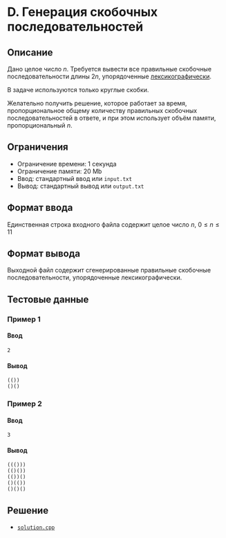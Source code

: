 # D. Генерация скобочных последовательностей

## Описание
Дано целое число $n$. Требуется вывести все правильные скобочные
последовательности длины $2n$, упорядоченные
[лексикографически](https://ru.wikipedia.org/wiki/Лексикографический_порядок).

В задаче используются только круглые скобки.

Желательно получить решение, которое работает за время, пропорциональное общему
количеству правильных скобочных последовательностей в ответе, и при этом
использует объём памяти, пропорциональный $n$.

## Ограничения
- Ограничение времени: 1 секунда
- Ограничение памяти: 20 Mb
- Ввод: стандартный ввод или `input.txt`
- Вывод: стандартный вывод или `output.txt`

## Формат ввода
Единственная строка входного файла содержит целое число $n$,
$0 \leqslant n \leqslant 11$

## Формат вывода
Выходной файл содержит сгенерированные правильные скобочные последовательности,
упорядоченные лексикографически.

## Тестовые данные
### Пример 1
#### Ввод
```
2
```
#### Вывод
```
(())
()()
```
### Пример 2
#### Ввод
```
3
```
#### Вывод
```
((()))
(()())
(())()
()(())
()()()
```

## Решение
- [`solution.cpp`](solution.cpp)

